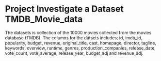 # Project Investigate a Dataset TMDB_Movie_data
The datasets is collection of the 10000 movies collected from the movies database (TMDB). The columns for the datsets includes; id, imdb_id, popularity, budget, revenue, original_title, cast, homepage, director, tagline, keywords, overview, runtime, genres, production_companies, release_date, vote_count, vote_average, release_year, budget_adj and revenue_adj.

